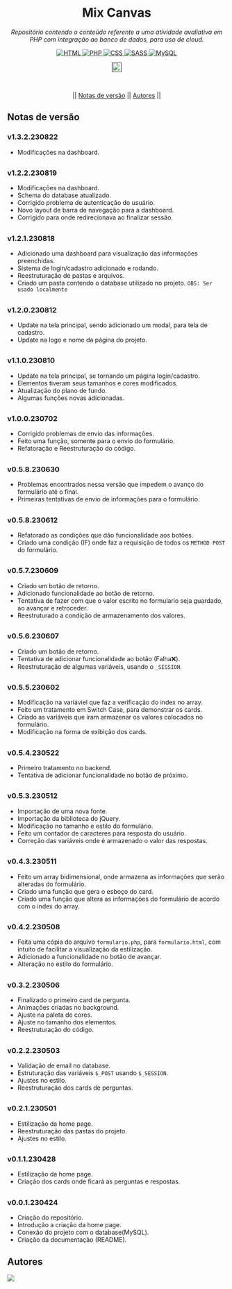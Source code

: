 <h1 align="center">Mix Canvas</h1>
<p align=center><i align="center">Repositório contendo o conteúdo referente a uma atividade avaliativa em PHP com integração ao banco de dados, para uso de cloud.</i></p>

<div align="center">

<a href="https://developer.mozilla.org/pt-BR/docs/Web/HTML">
<img alt="HTML" src="https://img.shields.io/badge/HTML-E34F26.svg?logo=html5&logoColor=white">
</a>
<a href="https://www.php.net">
<img alt="PHP" src="https://img.shields.io/badge/PHP-%23777BB4.svg?logo=php&logoColor=white">
</a>
<a href="https://developer.mozilla.org/pt-BR/docs/Web/CSS">
<img alt="CSS" src="https://img.shields.io/badge/CSS-1572B6.svg?logo=css3&logoColor=white">
</a>
<a href="https://sass-lang.com">
<img alt="SASS" src="https://img.shields.io/badge/Sass-hotpink.svg?logo=SASS&logoColor=white">
</a>
<a href="https://www.mysql.com">
<img alt="MySQL" src="https://img.shields.io/badge/MySQL-%2300f.svg?&logo=MySQL&logoColor=white">
</a>

<a href=""><img src="https://img.shields.io/badge/version-1.3.2-230822?" height="22" alt="Version"/></a>

<br>

|| [Notas de versão](#section-changelog) || [Autores](#section-autores) ||

</div>

<a name="section-changelog">

## Notas de versão

</a>

### v1.3.2.230822

- Modificações na dashboard.

##

### v1.2.2.230819

- Modificações na dashboard.
- Schema do database atualizado.
- Corrigido problema de autenticação do usuário.
- Novo layout de barra de navegação para a dashboard.
- Corrigido para onde redirecionava ao finalizar sessão.

##

### v1.2.1.230818

- Adicionado uma dashboard para visualização das informações preenchidas.
- Sistema de login/cadastro adicionado e rodando.
- Reestruturação de pastas e arquivos.
- Criado um pasta contendo o database utilizado no projeto. `OBS: Ser usado localmente`

##

### v1.2.0.230812

- Update na tela principal, sendo adicionado um modal, para tela de cadastro.
- Update na logo e nome da página do projeto.

##

### v1.1.0.230810

- Update na tela principal, se tornando um página login/cadastro.
- Elementos tiveram seus tamanhos e cores modificados.
- Atualização do plano de fundo.
- Algumas funções novas adicionadas.

##

### v1.0.0.230702

- Corrigido problemas de envio das informações.
- Feito uma função, somente para o envio do formulário.
- Refatoração e Reestruturação do código.

##

### v0.5.8.230630

- Problemas encontrados nessa versão que impedem o avanço do formulário até o final.
- Primeiras tentativas de envio de informações para o formulário.

##

### v0.5.8.230612

- Refatorado as condições que dão funcionalidade aos botões.
- Criado uma condição (IF) onde faz a requisição de todos os `METHOD POST` do formulário.

##

### v0.5.7.230609

- Criado um botão de retorno.
- Adicionado funcionalidade ao botão de retorno.
- Tentativa de fazer com que o valor escrito no formulario seja guardado, ao avançar e retroceder.
- Reestruturado a condição de armazenamento dos valores.

##

### v0.5.6.230607

- Criado um botão de retorno.
- Tentativa de adicionar funcionalidade ao botão (Falha❌).
- Reestruturação de algumas variáveis, usando o `_SESSION`.

##

### v0.5.5.230602

- Modificação na variáviel que faz a verificação do index no array.
- Feito um tratamento em Switch Case, para demonstrar os cards.
- Criado as variáveis que iram armazenar os valores colocados no formulário.
- Modificação na forma de exibição dos cards.

##

### v0.5.4.230522

- Primeiro tratamento no backend.
- Tentativa de adicionar funcionalidade no botão de próximo.

##

### v0.5.3.230512

- Importação de uma nova fonte.
- Importação da biblioteca do jQuery.
- Modificação no tamanho e estilo do formulário.
- Feito um contador de caracteres para resposta do usuário.
- Correção das variáveis onde é armazenado o valor das respostas.

##

### v0.4.3.230511

- Feito um array bidimensional, onde armazena as informações que serão alteradas do formulário. 
- Criado uma função que gera o esboço do card.
- Criado uma função que altera as informações do formulário de acordo com o index do array.

##

### v0.4.2.230508

- Feita uma cópia do arquivo `formulario.php`, para `formulario.html`, com intuito de facilitar a visualização da estilização.
- Adicionado a funcionalidade no botão de avançar.
- Alteração no estilo do formulário.

##

### v0.3.2.230506

- Finalizado o primeiro card de pergunta.
- Animações criadas no background.
- Ajuste na paleta de cores.
- Ajuste no tamanho dos elementos.
- Reestruturação do código.

##

### v0.2.2.230503

- Validação de email no database.
- Estruturação das variáveis `$_POST` usando `$_SESSION`.
- Ajustes no estilo.
- Reestruturação dos cards de perguntas.

##

### v0.2.1.230501

- Estilização da home page.
- Reestruturação das pastas do projeto.
- Ajustes no estilo.

##

### v0.1.1.230428

- Estilização da home page.
- Criação dos cards onde ficará as perguntas e respostas.

##

### v0.0.1.230424

- Criação do repositório.
- Introdução a criação da home page.
- Conexão do projeto com o database(MySQL).
- Criação da documentação (README).

<a name="section-autores">

## Autores

</a>

<a href="https://github.com/RRyanDEV/mix-canvas/graphs/contributors">
  <img src="https://contrib.rocks/image?repo=RRyanDEV/mix-canvas" />
</a>
